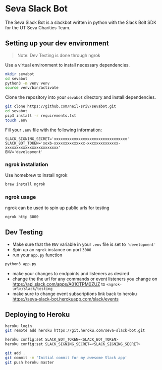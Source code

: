 # Seva Slack Bot

The Seva Slack Bot is a slackbot written in python with the Slack Bolt SDK for the UT Seva Charities Team.

## Setting up your dev environment

> Note: Dev Testing is done through ngrok

Use a virtual environment to install necessary dependencies.

```bash
mkdir sevabot
cd sevabot
python3 -m venv venv
source venv/bin/activate
```

Clone the repository into your `sevabot` directory and install dependencies.
```bash
git clone https://github.com/neil-sriv/sevabot.git
cd sevabot
pip3 install -r requirements.txt
touch .env
```

Fill your `.env` file with the following information:
```text
SLACK_SIGNING_SECRET='xxxxxxxxxxxxxxxxxxxxxxxxxxxxxxxxx'
SLACK_BOT_TOKEN='xoxb-xxxxxxxxxxxxxx-xxxxxxxxxxxxxx-xxxxxxxxxxxxxxxxxxxxxxxx'
ENV='development'
```

### ngrok installation
Use homebrew to install ngrok

```bash
brew install ngrok
```

### ngrok usage
ngrok can be used to spin up public urls for testing

```bash
ngrok http 3000
```


## Dev Testing
- Make sure that the `ENV` variable in your `.env` file is set to `'development'`
- Spin up an `ngrok` instance on port `3000`
- run your `app.py` function
```bash
python3 app.py
```
- make your changes to endpoints and listeners as desired
- change the the url for any commands or event listeners you change on https://api.slack.com/apps/A01CTPM0ZUZ to `<ngrok-url>/slack/testing`
- make sure to change event subscriptions link back to heroku https://seva-slack-bot.herokuapp.com/slack/events

## Deploying to Heroku


```bash
heroku login
git remote add heroku https://git.heroku.com/seva-slack-bot.git

heroku config:set SLACK_BOT_TOKEN=<SLACK_BOT_TOKEN>
heroku config:set SLACK_SIGNING_SECRET=<SLACK_SIGNING_SECRET>

git add .
git commit -m 'Initial commit for my awesome Slack app'
git push heroku master
```
